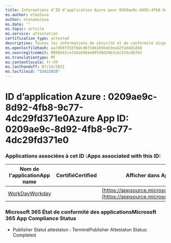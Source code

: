 ```yaml
---
title: Informations d’ID d’application Azure pour 0209ae9c-8d92-4fb8-9c77-4dc29fd371e0
ms.author: elmalova
author: elenamalova
ms.date: ''
ms.topic: article
ms.service: attestation
certification_type: attested
description: Toutes les informations de sécurité et de conformité disponibles pour 0209ae9c-8d92-4fb8-9c77-4dc29fd371e0.
ms.openlocfilehash: aa7d58f355f6dcd6f34610564e3ea42fad4d1db8
ms.sourcegitcommit: 0098942ce316ab984e09fd9d2063cbc516c8bfb5
ms.translationtype: MT
ms.contentlocale: fr-FR
ms.lasthandoff: 07/14/2021
ms.locfileid: "53422019"
---
```

# <a name="azure-app-id-0209ae9c-8d92-4fb8-9c77-4dc29fd371e0"></a><span data-ttu-id="096f6-103">ID d’application Azure : 0209ae9c-8d92-4fb8-9c77-4dc29fd371e0</span><span class="sxs-lookup"><span data-stu-id="096f6-103">Azure App ID: 0209ae9c-8d92-4fb8-9c77-4dc29fd371e0</span></span>


### <a name="apps-associated-with-this-id"></a><span data-ttu-id="096f6-104">Applications associées à cet ID :</span><span class="sxs-lookup"><span data-stu-id="096f6-104">Apps associated with this ID:</span></span>
| <span data-ttu-id="096f6-105">**Nom de l'application**</span><span class="sxs-lookup"><span data-stu-id="096f6-105">**App name**</span></span> | <span data-ttu-id="096f6-106">**Certifié**</span><span class="sxs-lookup"><span data-stu-id="096f6-106">**Certified**</span></span> | <span data-ttu-id="096f6-107">**Afficher dans AppSource**</span><span class="sxs-lookup"><span data-stu-id="096f6-107">**View in AppSource**</span></span> |
|-|-|-|
| [<span data-ttu-id="096f6-108">WorkDay</span><span class="sxs-lookup"><span data-stu-id="096f6-108">Workday</span></span>](https://docs.microsoft.com/en-us/microsoft-365-app-certification/forward/WA200001555) |  | [https://appsource.microsoft.com/product/office/WA200001555](https://appsource.microsoft.com/product/office/WA200001555) |

### <a name="microsoft-365-app-compliance-status"></a><span data-ttu-id="096f6-109">Microsoft 365 État de conformité des applications</span><span class="sxs-lookup"><span data-stu-id="096f6-109">Microsoft 365 App Compliance Status</span></span>
- <span data-ttu-id="096f6-110">Publisher Statut attestaton : Terminé</span><span class="sxs-lookup"><span data-stu-id="096f6-110">Publisher Attestaton Status: Completed</span></span>
